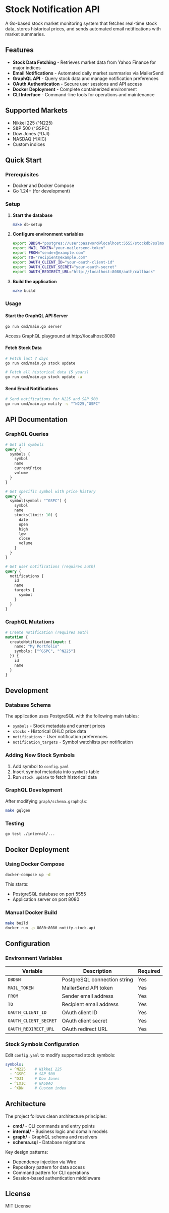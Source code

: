 # Stock Notification API

A Go-based stock market monitoring system that fetches real-time stock data, stores historical prices, and sends automated email notifications with market summaries.

## Features

- **Stock Data Fetching** - Retrieves market data from Yahoo Finance for major indices
- **Email Notifications** - Automated daily market summaries via MailerSend
- **GraphQL API** - Query stock data and manage notification preferences
- **OAuth Authentication** - Secure user sessions and API access
- **Docker Deployment** - Complete containerized environment
- **CLI Interface** - Command-line tools for operations and maintenance

## Supported Markets

- Nikkei 225 (^N225)
- S&P 500 (^GSPC) 
- Dow Jones (^DJI)
- NASDAQ (^IXIC)
- Custom indices

## Quick Start

### Prerequisites

- Docker and Docker Compose
- Go 1.24+ (for development)

### Setup

1. **Start the database**
   ```bash
   make db-setup
   ```

2. **Configure environment variables**
   ```bash
   export DBDSN="postgres://user:password@localhost:5555/stockdb?sslmode=disable"
   export MAIL_TOKEN="your-mailersend-token"
   export FROM="sender@example.com"
   export TO="recipient@example.com"
   export OAUTH_CLIENT_ID="your-oauth-client-id"
   export OAUTH_CLIENT_SECRET="your-oauth-secret"
   export OAUTH_REDIRECT_URL="http://localhost:8080/auth/callback"
   ```

3. **Build the application**
   ```bash
   make build
   ```

### Usage

#### Start the GraphQL API Server
```bash
go run cmd/main.go server
```
Access GraphQL playground at http://localhost:8080

#### Fetch Stock Data
```bash
# Fetch last 7 days
go run cmd/main.go stock update

# Fetch all historical data (5 years)
go run cmd/main.go stock update -a
```

#### Send Email Notifications
```bash
# Send notifications for N225 and S&P 500
go run cmd/main.go notify -s "^N225,^GSPC"
```

## API Documentation

### GraphQL Queries

```graphql
# Get all symbols
query {
  symbols {
    symbol
    name
    currentPrice
    volume
  }
}

# Get specific symbol with price history
query {
  symbol(symbol: "^GSPC") {
    symbol
    name
    stocks(limit: 10) {
      date
      open
      high
      low
      close
      volume
    }
  }
}

# Get user notifications (requires auth)
query {
  notifications {
    id
    name
    targets {
      symbol
    }
  }
}
```

### GraphQL Mutations

```graphql
# Create notification (requires auth)
mutation {
  createNotification(input: {
    name: "My Portfolio"
    symbols: ["^GSPC", "^N225"]
  }) {
    id
    name
  }
}
```

## Development

### Database Schema

The application uses PostgreSQL with the following main tables:

- `symbols` - Stock metadata and current prices
- `stocks` - Historical OHLC price data
- `notifications` - User notification preferences  
- `notification_targets` - Symbol watchlists per notification

### Adding New Stock Symbols

1. Add symbol to `config.yaml`
2. Insert symbol metadata into `symbols` table
3. Run `stock update` to fetch historical data

### GraphQL Development

After modifying `graph/schema.graphqls`:
```bash
make gqlgen
```

### Testing

```bash
go test ./internal/...
```

## Docker Deployment

### Using Docker Compose

```bash
docker-compose up -d
```

This starts:
- PostgreSQL database on port 5555
- Application server on port 8080

### Manual Docker Build

```bash
make build
docker run -p 8080:8080 notify-stock-api
```

## Configuration

### Environment Variables

| Variable | Description | Required |
|----------|-------------|----------|
| `DBDSN` | PostgreSQL connection string | Yes |
| `MAIL_TOKEN` | MailerSend API token | Yes |
| `FROM` | Sender email address | Yes |
| `TO` | Recipient email address | Yes |
| `OAUTH_CLIENT_ID` | OAuth client ID | Yes |
| `OAUTH_CLIENT_SECRET` | OAuth client secret | Yes |
| `OAUTH_REDIRECT_URL` | OAuth redirect URL | Yes |

### Stock Symbols Configuration

Edit `config.yaml` to modify supported stock symbols:

```yaml
symbols:
  - ^N225    # Nikkei 225
  - ^GSPC    # S&P 500
  - ^DJI     # Dow Jones
  - ^IXIC    # NASDAQ
  - ^XDN     # Custom index
```

## Architecture

The project follows clean architecture principles:

- **cmd/** - CLI commands and entry points
- **internal/** - Business logic and domain models
- **graph/** - GraphQL schema and resolvers
- **schema.sql** - Database migrations

Key design patterns:
- Dependency injection via Wire
- Repository pattern for data access
- Command pattern for CLI operations
- Session-based authentication middleware

## License

MIT License